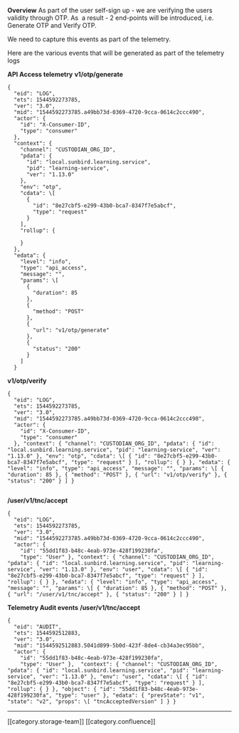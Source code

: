  **Overview** As part of the user self-sign up - we are verifying the users validity through OTP. As  a result - 2 end-points will be introduced, i.e. Generate OTP and Verify OTP.

We need to capture this events as part of the telemetry.

Here are the various events that will be generated as part of the telemetry logs

 **API Access telemetry**  **v1/otp/generate** 
```
{
  "eid": "LOG",
  "ets": 1544592273785,
  "ver": "3.0",
  "mid": "1544592273785.a49bb73d-0369-4720-9cca-0614c2ccc490",
  "actor": {
    "id": "X-Consumer-ID",
    "type": "consumer"
  },
  "context": {
    "channel": "CUSTODIAN_ORG_ID",
    "pdata": {
      "id": "local.sunbird.learning.service",
      "pid": "learning-service",
      "ver": "1.13.0"
    },
    "env": "otp",
    "cdata": \[
      {
        "id": "8e27cbf5-e299-43b0-bca7-8347f7e5abcf",
        "type": "request"
      }
    ],
    "rollup": {
      
    }
  },
  "edata": {
    "level": "info",
    "type": "api_access",
    "message": "",
    "params": \[
      {
        "duration": 85
      },
      {
        "method": "POST"
      },
      {
        "url": "v1/otp/generate"
      },
      {
        "status": "200"
      }
    ]
  }

```
 **v1/otp/verify** 
```
{
  "eid": "LOG",
  "ets": 1544592273785,
  "ver": "3.0",
  "mid": "1544592273785.a49bb73d-0369-4720-9cca-0614c2ccc490",
  "actor": {
    "id": "X-Consumer-ID",
    "type": "consumer"
  }, "context": { "channel": "CUSTODIAN_ORG_ID", "pdata": { "id": "local.sunbird.learning.service", "pid": "learning-service", "ver": "1.13.0" }, "env": "otp", "cdata": \[ { "id": "8e27cbf5-e299-43b0-bca7-8347f7e5abcf", "type": "request" } ], "rollup": { } }, "edata": { "level": "info", "type": "api_access", "message": "", "params": \[ { "duration": 85 }, { "method": "POST" }, { "url": "v1/otp/verify" }, { "status": "200" } ] }


```
 **/user/v1/tnc/accept** 
```
{
  "eid": "LOG",
  "ets": 1544592273785,
  "ver": "3.0",
  "mid": "1544592273785.a49bb73d-0369-4720-9cca-0614c2ccc490",
  "actor": {
    "id": "55dd1f83-b48c-4eab-973e-428f199230fa",
    "type": "User" }, "context": { "channel": "CUSTODIAN_ORG_ID", "pdata": { "id": "local.sunbird.learning.service", "pid": "learning-service", "ver": "1.13.0" }, "env": "user", "cdata": \[ { "id": "8e27cbf5-e299-43b0-bca7-8347f7e5abcf", "type": "request" } ], "rollup": { } }, "edata": { "level": "info", "type": "api_access", "message": "", "params": \[ { "duration": 85 }, { "method": "POST" }, { "url": "/user/v1/tnc/accept" }, { "status": "200" } ] }
```
 **Telemetry Audit events**  **/user/v1/tnc/accept** 
```
{
  "eid": "AUDIT",
  "ets": 1544592512883,
  "ver": "3.0",
  "mid": "1544592512883.5041d899-5b0d-423f-8de4-cb34a3ec95bb",
  "actor": {
    "id": "55dd1f83-b48c-4eab-973e-428f199230fa",
    "type": "User" },  "context": { "channel": "CUSTODIAN_ORG_ID", "pdata": { "id": "local.sunbird.learning.service", "pid": "learning-service", "ver": "1.13.0" }, "env": "user", "cdata": \[ { "id": "8e27cbf5-e299-43b0-bca7-8347f7e5abcf", "type": "request" } ], "rollup": { } }, "object": { "id": "55dd1f83-b48c-4eab-973e-428f199230fa", "type": "user" }, "edata": { "prevState": "v1", "state": "v2", "props": \[ "tncAcceptedVersion" ] } }
```




*****

[[category.storage-team]] 
[[category.confluence]] 
